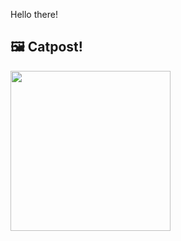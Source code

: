 Hello there!



## 🖼️ Catpost!

<sub>
    <img src="https://cdn2.thecatapi.com/images/MTk0MDQwNQ.jpg" height="256">
</sub>

